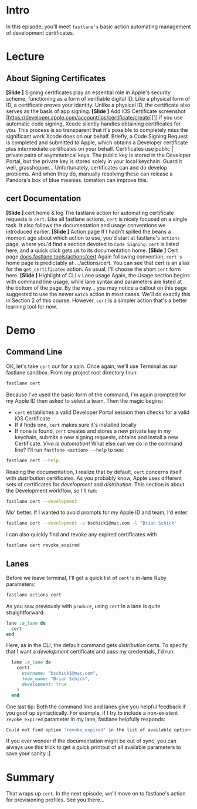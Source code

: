 # Intro
In this episode, you'll meet `fastlane's` basic action automating management of development certificates.
# Lecture
## About Signing Certificates
**[Slide ]** 
Signing certificates play an essential role in Apple's security scheme, functioning as a form of verifiable digital ID. Like a physical form of ID, a certificate proves your identity. Unlike a physical ID, the certificate also serves as the basis of app signing. 
**[Slide ]**  Add iOS Certificate screenshot [https://developer.apple.com/account/ios/certificate/create][1]
if you use automatic code signing, Xcode silently handles obtaining certificates for you. This process is so transparent that it's possible to completely miss the significant work Xcode does on our behalf. 
Briefly, a Code Signing Request is completed and submitted to Apple, which obtains a Developer certificate plus intermediate certificates on your behalf. Certificates use public | private pairs of asymmetrical keys. The public key is stored in the Developer Portal, but the private key is stored solely in your local keychain. Guard it well, grasshopper…
Unfortunately, certificates can and do develop problems. And when they do, manually resolving these can release a Pandora's box of blue meanies. tomation can improve this.
## cert Documentation
**[Slide ]** cert home & log
The fastlane action for automating certificate requests is `cert`.
Like all fastlane actions, `cert` is nicely focused on a single task. It also follows the documentation and usage conventions we introduced earlier. 
**[Slide ]** Action page
If I hadn't spilled the beans a moment ago about which action to use, you'd start at fastlane's `actions` page, where you'd find a section devoted to `Code Signing`. `cert` is listed here, and a quick click gets us to its documentation home.
**[Slide ]** Cert page [docs.fastlane.tools/actions/cert]()
Again following convention, `cert's` home page is predictably at …/actions/cert. You can see that cert is an alias for the `get_certificates` action. As usual, I'll choose the short `cert` form here.
**[Slide ]** Highlight of CLI v Lane usage
Again, the Usage section begins with command line usage, while lane syntax and parameters are listed at the bottom of the page. 
By the way… you may notice a callout on this page suggested to use the newer `match` action in most cases. We'll do exactly this in Section 2 of this course. However, `cert` is a simpler action that's a better learning tool for now.
# Demo
## Command Line
OK, let's take `cert` our for a spin. Once again, we'll use Terminal as our fastlane sandbox.
From my project root directory I run:
```bash
fastlane cert
```
Because I've used the basic form of the command, I'm again prompted for my Apple ID then asked to select a team. Then the magic begins:
- `cert` establishes a valid Developer Portal session then checks for a valid iOS Certificate
- If it finds one, `cert` makes sure it's installed locally 
- If none is found, `cert`  creates and stores a new private key in my keychain, submits a new signing requests, obtains and install a new Certificate. 
*Viva le automation*!
What else can we do in the command line? I'll run `fastlane <action> --help` to see:
```bash
fastlane cert --help
```
Reading the documentation, I realize that by default, `cert` concerns itself with *distribution* certificates. As you probably know, Apple uses different sets of certificates for *development* and *distribution*. This section is about the Development workflow, so I'll run:
```bash
fastlane cert --development
```
Mo' better. 
If I wanted to avoid prompts for my Apple ID and team, I'd enter:
```bash
fastlane cert --development -u bschick1@mac.com -l "Brian Schick"
```
I can also quickly find and revoke any expired certificates with
```bash
fastlane cert revoke_expired
```
## Lanes
Before we leave terminal, I'll get a quick list of `cert's` in-lane Ruby parameters:
```bash
fastlane actions cert
```
As you saw previously with `produce`, using `cert` in a lane is quite straightforward:
```ruby
lane :a_lane do
  cert
end
```
Here, as in the CLI, the default command gets *distribution* certs. To specify that I want a *development* certificate and pass my credentials, I'd run:
```ruby
  lane :a_lane do
    cert(
      username: "bschick1@mac.com",
      team_name: "Brian Schick",
      development: true
    )
  end 
```
One last tip: Both the command line and lanes give you helpful feedback if you goof up syntactically. For example, if I try to include a non-existent `revoke_expired` parameter in my lane, fastlane helpfully responds:
```bash
Could not find option 'revoke_expired' in the list of available options: development, force, username, team_id, team_name, filename, output_path, keychain_path, keychain_password, platform
```
If you ever wonder if the documentation might be out of sync, you can always use this trick to get a quick printout of all available parameters to save your sanity :]
# Summary
That wraps up `cert`. In the next episode, we'll move on to fastlane's action for provisioning profiles. See you there…

[1]:	https://developer.apple.com/account/ios/certificate/create

